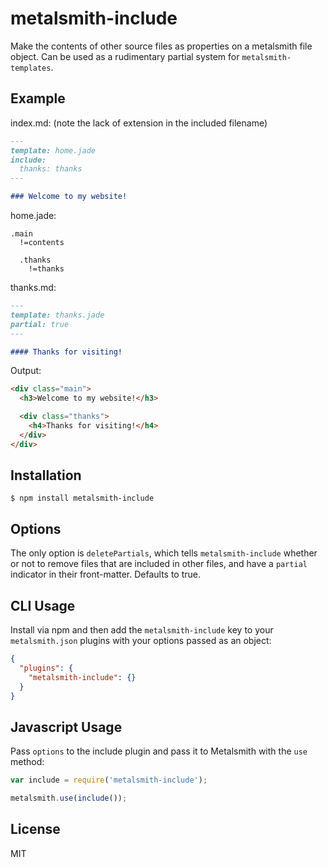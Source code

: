 
# metalsmith-include

  Make the contents of other source files as properties on a metalsmith file object. Can be used as a rudimentary partial system for `metalsmith-templates`.

## Example

index.md:
(note the lack of extension in the included filename)
```markdown
---
template: home.jade
include:
  thanks: thanks
---

### Welcome to my website!
```

home.jade:

```jade
.main
  !=contents

  .thanks
    !=thanks
```

thanks.md:

```markdown
---
template: thanks.jade
partial: true
---

#### Thanks for visiting!
```

Output:

```html
<div class="main">
  <h3>Welcome to my website!</h3>

  <div class="thanks">
    <h4>Thanks for visiting!</h4>
  </div>
</div>
```

## Installation

    $ npm install metalsmith-include

## Options

  The only option is `deletePartials`, which tells `metalsmith-include` whether or not to remove files that are included in other files, and have a `partial` indicator in their front-matter. Defaults to true.

## CLI Usage

  Install via npm and then add the `metalsmith-include` key to your `metalsmith.json` plugins with your options passed as an object:

```json
{
  "plugins": {
    "metalsmith-include": {}
  }
}
```

## Javascript Usage

  Pass `options` to the include plugin and pass it to Metalsmith with the `use` method:

```js
var include = require('metalsmith-include');

metalsmith.use(include());
```

## License

  MIT
